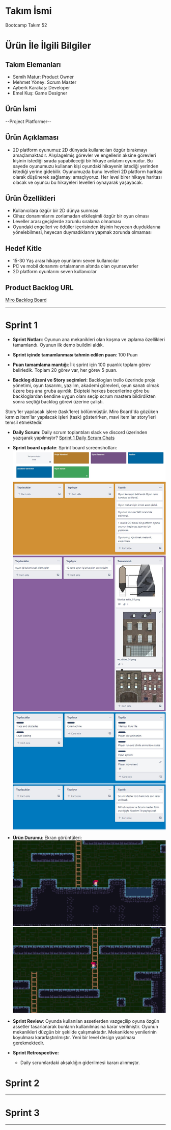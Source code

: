 # **Takım İsmi**

Bootcamp Takım 52

# Ürün İle İlgili Bilgiler

## Takım Elemanları

- Semih Matur: Product Owner
- Mehmet Yöney: Scrum Master
- Ayberk Karakaş: Developer
- Emel Kuş: Game Designer

## Ürün İsmi

--Project Platformer--

## Ürün Açıklaması

- 2D platform oyunumuz 2D dünyada kullanıcıları özgür bırakmayı amaçlamaktadır. Alışılagelmiş görevler ve engellerin aksine görevleri kişinin istediği sırada yapabileceği bir hikaye anlatımı oyunudur. Bu sayede oyunumuzu kullanan kişi oyundaki hikayenin istediği yerinden istediği yerine gidebilir. Oyunumuzda bunu levelleri 2D platform haritası olarak düşünerek sağlamayı amaçlıyoruz. Her level birer hikaye haritası olacak ve oyuncu bu hikayeleri levelleri oynayarak yaşayacak.

## Ürün Özellikleri

- Kullanıcılara özgür bir 2D dünya sunması
- Cihaz donanımlarını zorlamadan etkileşimli özgür bir oyun olması
- Leveller arası geçişlerde zorunlu sıralama olmaması
- Oyundaki engelleri ve ödüller içerisinden kişinin heyecan duyduklarına yönelebilmesi, heyecan duymadıklarını yapmak zorunda olmaması


## Hedef Kitle

- 15-30 Yaş arası hikaye oyunlarını seven kullanıcılar
- PC ve mobil donanımı ortalamanın altında olan oyunseverler
- 2D platform oyunlarını seven kullanıcılar


## Product Backlog URL

[Miro Backlog Board](https://miro.com/app/board/uXjVOSSCpsI=/)

---

# Sprint 1

- **Sprint Notları**: Oyunun ana mekanikleri olan koşma ve zıplama özellikleri tamamlandı. Oyunun ilk demo buildini aldık. 

- **Sprint içinde tamamlanması tahmin edilen puan**: 100 Puan

- **Puan tamamlama mantığı**: İlk sprint için 100 puanlık toplam görev belirledik. Toplam 20 görev var, her görev 5 puan.

- **Backlog düzeni ve Story seçimleri**: Backlogları trello üzerinde proje yönetimi, oyun tasarımı, yazılım, akademi görevleri, oyun sanatı olmak üzere beş ana gruba ayırdık. Ekipteki herkes becerilerine göre bu backloglardan kendine uygun olanı seçip scrum mastera bildirdikten sonra seçtiği backlog görevi üzerine çalıştı. 

Story'ler yapılacak işlere (task'lere) bölünmüştür. Miro Board'da gözüken kırmızı item'lar yapılacak işleri (task) gösterirken, mavi item'lar story'leri temsil etmektedir.

- **Daily Scrum**: Daily scrum toplantıları slack ve discord üzerinden yazışarak yapılmıştır?
 [Sprint 1 Daily Scrum Chats](https://github.com/ayberkkarakas/Bootcamp-Project/blob/main/Sprint1Documents/sprint_1_dailyScrum.docx?raw=true)

- **Sprint board update**: Sprint board screenshotları: 
![Backlog 1](https://raw.githubusercontent.com/ayberkkarakas/Bootcamp-Project/main/ProjectManagement/Sprint1Documents/backlog1.png) 
![Backlog 2](https://raw.githubusercontent.com/ayberkkarakas/Bootcamp-Project/main/ProjectManagement/Sprint1Documents/backlog2.png) 
![Backlog 3](https://raw.githubusercontent.com/ayberkkarakas/Bootcamp-Project/main/ProjectManagement/Sprint1Documents/backlog3.png)
![Backlog 4](https://raw.githubusercontent.com/ayberkkarakas/Bootcamp-Project/main/ProjectManagement/Sprint1Documents/backlog4.png)
![Backlog 5](https://raw.githubusercontent.com/ayberkkarakas/Bootcamp-Project/main/ProjectManagement/Sprint1Documents/backlog5.png)

- **Ürün Durumu**: Ekran görüntüleri:
  ![Screenshot 1](https://github.com/ayberkkarakas/Bootcamp-Project/blob/main/ProjectManagement/Sprint1Documents/productss1.png?raw=true)
  ![Screenshot 2](https://github.com/ayberkkarakas/Bootcamp-Project/blob/main/ProjectManagement/Sprint1Documents/productss2.png?raw=true)

- **Sprint Review**: Oyunda kullanılan assetlerden vazgeçilip oyuna özgün assetler tasarlanarak bunların kullanılmasına karar verilmiştir. Oyunun mekanikleri düzgün bir şekilde çalışmaktadır. Mekaniklere yenilerinin koyulması kararlaştırılmıştır. Yeni bir level design yapılması gerekmektedir. 

- **Sprint Retrospective:**
  - Daily scrumlardaki aksaklığın giderilmesi kararı alınmıştır.

# Sprint 2


---

# Sprint 3

---
